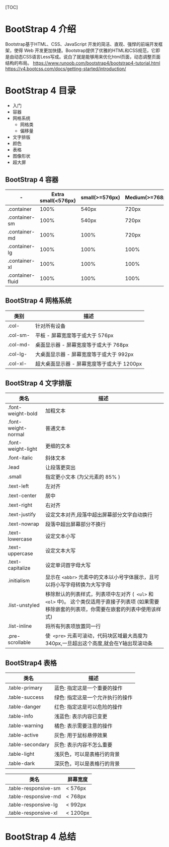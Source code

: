 [TOC]
# BootStrap 4 介绍
Bootstrap基于HTML、CSS、JavaScript 开发的简洁、直观、强悍的前端开发框架，使得 Web 开发更加快捷。Bootstrap提供了优雅的HTML和CSS规范，它即是由动态CSS语言Less写成。说白了就是能够用来优化html页面，动态调整页面结构的布局。
https://www.runoob.com/bootstrap4/bootstrap4-tutorial.html
https://v4.bootcss.com/docs/getting-started/introduction/
# BootStrap 4 目录
* 入门
* 容器
* 网格系统
    * 网格类
    * 偏移量 
* 文字排版
* 颜色
* 表格
* 图像形状
* 超大屏
## BootStrap 4 容器
-|Extra small(<576px)|small(>=576px)|Medium(>=768px)|Large(>=992px)|Extra large(>=1200px)
---|---|---|---|---|---
.container|100%|540px|720px|960px|1140px
.container-sm|100%|540px|720px|960px|1140px
.container-md|100%|100%|720px|960px|1140px
.container-lg|100%|100%|100%|960px|1140px
.container-xl|100%|100%|100%|100%|1140px
.container-fluid|100%|100%|100%|100%|100%
## BootStrap 4 网格系统
类别 | 描述
--- | ---
.col- |针对所有设备
.col-sm- | 平板 - 屏幕宽度等于或大于 576px
.col-md- | 桌面显示器 - 屏幕宽度等于或大于 768px
.col-lg- |大桌面显示器 - 屏幕宽度等于或大于 992px
.col-xl- | 超大桌面显示器 - 屏幕宽度等于或大于 1200px
## BootStrap 4 文字排版

类名|描述	
---|---
.font-weight-bold|加粗文本	
.font-weight-normal|普通文本	
.font-weight-light|更细的文本	
.font-italic|斜体文本	
.lead|让段落更突出	
.small|指定更小文本 (为父元素的 85% )	
.text-left|	左对齐	
.text-center|居中	
.text-right|右对齐	
.text-justify|设定文本对齐,段落中超出屏幕部分文字自动换行	
.text-nowrap|段落中超出屏幕部分不换行	
.text-lowercase|设定文本小写	
.text-uppercase|设定文本大写	
.text-capitalize|设定单词首字母大写	
.initialism|显示在 ```<abbr>``` 元素中的文本以小号字体展示，且可以将小写字母转换为大写字母	
.list-unstyled|移除默认的列表样式，列表项中左对齐 (``` <ul>``` 和``` <ol>``` 中)。 这个类仅适用于直接子列表项 (如果需要移除嵌套的列表项，你需要在嵌套的列表中使用该样式)	
.list-inline|将所有列表项放置同一行	
.pre-scrollable|使``` <pre>``` 元素可滚动，代码块区域最大高度为340px,一旦超出这个高度,就会在Y轴出现滚动条
## BootStrap4 表格
类名|描述
--|--
.table-primary|蓝色: 指定这是一个重要的操作
.table-success|绿色: 指定这是一个允许执行的操作
.table-danger|红色: 指定这是可以危险的操作
.table-info|浅蓝色: 表示内容已变更
.table-warning|橘色: 表示需要注意的操作
.table-active|灰色: 用于鼠标悬停效果
.table-secondary|灰色: 表示内容不怎么重要
.table-light|浅灰色，可以是表格行的背景
.table-dark|深灰色，可以是表格行的背景

类名|	屏幕宽度
--|--
.table-responsive-sm|	< 576px
.table-responsive-md|	< 768px
.table-responsive-lg|	< 992px
.table-responsive-xl|	< 1200px
# BootStrap 4 总结